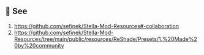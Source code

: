 ## 📃 See
1. https://github.com/sefinek/Stella-Mod-Resources#-collaboration
2. https://github.com/sefinek/Stella-Mod-Resources/tree/main/public/resources/ReShade/Presets/1.%20Made%20by%20community

